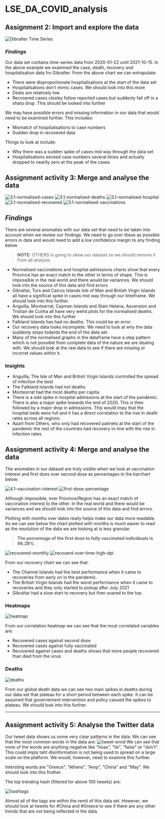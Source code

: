 # LSE_DA_COVID_analysis

## Assignment 2: Import and explore the data

![Gibralter Time Series](https://raw.githubusercontent.com/heyashy/LSE_DA_COVID_analysis/main/images/gib_time_series.png)

### *Findings*

Our data set contains time-series data from 2020-01-22 until 2021-10-15. In the above example we examined the case, death, recovery and hospitalisation data fro Gibralter. From the above chart we can extrapulate:

- There were disproportionate hospitalisations at the start of the data set
- Hospitalisations don't mimic cases. We should look into this more
- Deats are relatively low
- Recvoered cases closley follow reported cases but suddenly fall off in a sharp drop. This should be looked into further

We may have possible errors and missing information in our data that would need to be examined further. This includes:

- Mismatch of hospitalisations to case numbers
- Sudden drop in recovered data

Things to look at include:

- Why there was a sudden spike of cases mid way through the data set
- Hospitalisations exceed case numbers several times and actually dropped to nearlly zero at the peak of the cases

## Assignment activity 3: Merge and analyse the data

![3.1-normalised-cases](https://github.com/heyashy/LSE_DA_COVID_analysis/blob/main/images/3.1-normalised-cases.png?raw=true)
![3.1-normalised-deaths](https://github.com/heyashy/LSE_DA_COVID_analysis/blob/main/images/3.1-normalised-deaths.png?raw=true)
![3.1-normalised-hospital](https://github.com/heyashy/LSE_DA_COVID_analysis/blob/main/images/3.1-normalised-hospital.png?raw=true)
![3.1-normalised-recovered](https://github.com/heyashy/LSE_DA_COVID_analysis/blob/main/images/3.1-normalised-recovered.png?raw=true)
![3.1-normalised-vaccinations](https://github.com/heyashy/LSE_DA_COVID_analysis/blob/main/images/3.1-normalised-vaccinations.png?raw=true)

## *Findings*

There are several anomalies with our data set that need to be taken into account when we review our findings. We need to go over these as possible errors in data and would need to add a low confidence margin to any finding below

> **NOTE:** OTHERS is going to skew our dataset so we should remove it from all analysis

- Normalised vaccinations and hospital admissions charts show that every Province has an exact match to the other in terms of shape. This is impossible in the real world and there would be variances. We should look into the source of this data and find errors
- Gibraltar, Turs and Caicos Islands Isle of Man and British Virgin Islands all have a significat spike in cases mid way through our timeframe. We should look into this further.
- Anguilla, Montserrat, Cayman Islands and Stain Helena, Ascension and Tristian de Cunha all have very weird plots for the normalised deaths. We should look into this further
- Falkland Islands has had no deaths. This could be an error.
- Our recovery data looks incomplete. We need to look at why the data suddenly stops todards the end of the data set.
- Many of the normalised graphs in the dataframe have a step pattern which is not possible from complete data of the nature we are dealing with. We should look at the raw data to see if there are missing or incorret values within it.

### Insights

- Anguilla, The Isle of Man and British Virgin Islands controlled the spread of infection the best
- The Falkland Islands had not deaths
- Montesrrat had the most deaths per capita.
- There is a odd spike in hospital admissions at the start of the pandemic. There is also a major spike towards the end of 2020. This is then followed by a major drop in admissions. This would impy that the hospital beds were full and it has a direct correlation to the rise in death rates across all regions.
- Apart from Others, who only had recovered patinets at the start of the pandemic the rest of the countries had recovery in-line with the rise in infection rates.

## Assignment activity 4: Merge and analyse the data

The anomalies in our dataset are truly visible when we look at vaccination interest and first does over second dose as percentages in the barchart below:

![4.1-vaccination-interest](https://github.com/heyashy/LSE_DA_COVID_analysis/blob/main/images/vaccination_interest.png?raw=true)
![first-dose-percentage](https://github.com/heyashy/LSE_DA_COVID_analysis/blob/main/images/first_dose_over_second.png?raw=true)


Although impossible, ever Province/Region has an exact match of vaccination interest to the other. In the real world and there would be variances and we should look into the source of this data and find errors.

Plotting with months over dates really helps make our data more readable. As we can see below the chart plotted with months is much easier to read as the resolution of the data we are looking at is less granular.

> **The percentage of the first dose to fully vaccinated individuals is 96.28%**

![recovered-monthly](https://github.com/heyashy/LSE_DA_COVID_analysis/blob/main/images/recovered_over_time.png?raw=true)
![recoverd-over-time-high-dpi](https://github.com/heyashy/LSE_DA_COVID_analysis/blob/main/images/recovered_over_time_high_dpi.png?raw=true)

From our recovery chart we can see that:

- The Channel Islands had the best performance when it came to recoveries from early on in the pandemic.
- The British Virgin Islands had the worst performance  when it came to recoveries and they only started to pickup after July 2021
- Gibraltar had a slow start to recovery but then soared to the top

### Heatmaps

![heatmap](https://github.com/heyashy/LSE_DA_COVID_analysis/blob/main/images/corr_heatmap.png?raw=true)

From our correlation heatmap we can see that the most correlated variables are:

- Recovered  cases against second dose
- Recovered cases against fully vaccinated
- Recovered against cases and deaths shows that more people recovered than died from the virus

###  Deaths

![deaths](https://github.com/heyashy/LSE_DA_COVID_analysis/blob/main/images/deaths_over_time_global.png?raw=true)

From our global death data we can see two main spikes in deaths during our data set that plateau for a short period between each spike. It can be assumed that governement intervention and policy casued the spikes to plateau. We should look into this further.

---
## Assignment activity 5: Analyse the Twitter data
Our tweet data shows us some very clear patterns in the data. We can see that the most common words in the data are:
![tweet-wrod](https://github.com/heyashy/LSE_DA_COVID_analysis/blob/main/images/words.png?raw=true)
We can see that none of the words are anything negative like "hoax", "lie", "false" or "don't". This could imply taht disinformation is not being used to spread on a large scale on the platform. We would, however, need to examine this further.

Intersting words are "Greece", "Athens", "Amp", "China" and "May". We should look into this fruther.

The top trending hash (filtered for above 100 tweets) are:

![hashtags](https://github.com/heyashy/LSE_DA_COVID_analysis/blob/main/images/hashtags.png?raw=true)

Almost all of the tags are within the remit of this data set. However, we should look at tweets for #China and #Greece to see if there are any other trends that are not being reflected in the data.


